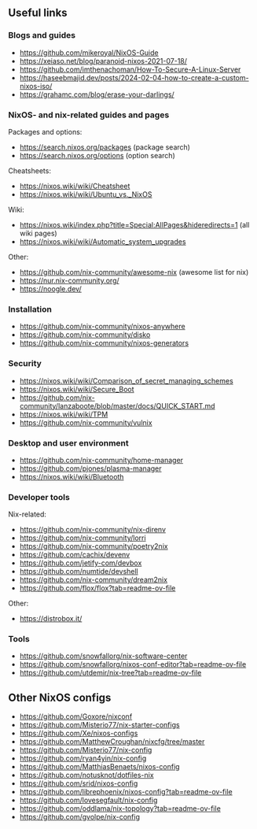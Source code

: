 ## Useful links

### Blogs and guides

- https://github.com/mikeroyal/NixOS-Guide
- https://xeiaso.net/blog/paranoid-nixos-2021-07-18/
- https://github.com/imthenachoman/How-To-Secure-A-Linux-Server
- https://haseebmajid.dev/posts/2024-02-04-how-to-create-a-custom-nixos-iso/
- https://grahamc.com/blog/erase-your-darlings/

### NixOS- and nix-related guides and pages

Packages and options:
- https://search.nixos.org/packages (package search)
- https://search.nixos.org/options (option search)

Cheatsheets:
- https://nixos.wiki/wiki/Cheatsheet
- https://nixos.wiki/wiki/Ubuntu_vs._NixOS

Wiki:
- https://nixos.wiki/index.php?title=Special:AllPages&hideredirects=1 (all wiki pages)
- https://nixos.wiki/wiki/Automatic_system_upgrades

Other:
- https://github.com/nix-community/awesome-nix (awesome list for nix)
- https://nur.nix-community.org/
- https://noogle.dev/

### Installation

- https://github.com/nix-community/nixos-anywhere
- https://github.com/nix-community/disko
- https://github.com/nix-community/nixos-generators

### Security

- https://nixos.wiki/wiki/Comparison_of_secret_managing_schemes
- https://nixos.wiki/wiki/Secure_Boot
- https://github.com/nix-community/lanzaboote/blob/master/docs/QUICK_START.md
- https://nixos.wiki/wiki/TPM
- https://github.com/nix-community/vulnix

### Desktop and user environment

- https://github.com/nix-community/home-manager
- https://github.com/pjones/plasma-manager
- https://nixos.wiki/wiki/Bluetooth

### Developer tools

Nix-related:
- https://github.com/nix-community/nix-direnv
- https://github.com/nix-community/lorri
- https://github.com/nix-community/poetry2nix
- https://github.com/cachix/devenv
- https://github.com/jetify-com/devbox
- https://github.com/numtide/devshell
- https://github.com/nix-community/dream2nix
- https://github.com/flox/flox?tab=readme-ov-file

Other:
- https://distrobox.it/

### Tools

- https://github.com/snowfallorg/nix-software-center
- https://github.com/snowfallorg/nixos-conf-editor?tab=readme-ov-file
- https://github.com/utdemir/nix-tree?tab=readme-ov-file

## Other NixOS configs

- https://github.com/Goxore/nixconf
- https://github.com/Misterio77/nix-starter-configs
- https://github.com/Xe/nixos-configs
- https://github.com/MatthewCroughan/nixcfg/tree/master
- https://github.com/Misterio77/nix-config
- https://github.com/ryan4yin/nix-config
- https://github.com/MatthiasBenaets/nixos-config
- https://github.com/notusknot/dotfiles-nix
- https://github.com/srid/nixos-config
- https://github.com/librephoenix/nixos-config?tab=readme-ov-file
- https://github.com/lovesegfault/nix-config
- https://github.com/oddlama/nix-topology?tab=readme-ov-file
- https://github.com/gvolpe/nix-config
